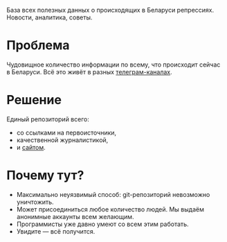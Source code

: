 База всех полезных данных о происходящих в Беларуси репрессиях. Новости, аналитика, советы.


# Проблема

Чудовищное количество информации по всему, что происходит сейчас в Беларуси. Всё это живёт в разных [телеграм-каналах](https://github.com/free-belarus/info/issues/4).

# Решение

Единый репозиторий всего:

- со ссылками на первоисточники, 
- качественной журналистикой,
- и [сайтом](https://free-belarus.github.io/info/).

# Почему тут?

- Максимально неуязвимый способ: git-репозиторий невозможно уничтожить. 
- Может присоединиться любое количество людей. Мы выдаём анонимные аккаунты всем желающим.
- Программисты уже давно умеют со всем этим работать.
- Увидите — всё получится.
